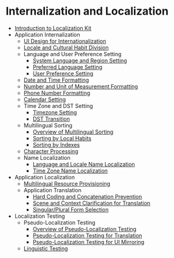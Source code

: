 # Internalization and Localization

- [Introduction to Localization Kit](i18n-l10n.md)
- Application Internalization
    - [UI Design for Internationalization](i18n-ui-design.md)
    - [Locale and Cultural Habit Division](i18n-locale-culture.md)
    - Language and User Preference Setting
        - [System Language and Region Setting](i18n-system-language-region.md)
        - [Preferred Language Setting](i18n-preferred-language.md)
        <!--Del-->
        - [User Preference Setting](i18n-user-preferences.md)
        <!--DelEnd-->
    - [Date and Time Formatting](i18n-time-date.md)
    - [Number and Unit of Measurement Formatting](i18n-numbers-weights-measures.md)
    - [Phone Number Formatting](i18n-phone-numbers.md)
    - [Calendar Setting](i18n-calendar.md)
    - Time Zone and DST Setting
        - [Timezone Setting](i18n-time-zone.md)
        - [DST Transition](i18n-dst-transition.md)
    - Multilingual Sorting
        - [Overview of Multilingual Sorting](i18n-sorting-overview.md)
        - [Sorting by Local Habits](i18n-sorting-local.md)
        - [Sorting by Indexes](i18n-sorting-index.md)
    - [Character Processing](i18n-character-processing.md)
    - Name Localization
        - [Language and Locale Name Localization](i18n-language-region-display.md)
        - [Time Zone Name Localization](i18n-time-zone-display.md)
- Application Localization
    - [Multilingual Resource Provisioning](l10n-multilingual-resources.md)
    - Application Translation
        - [Hard Coding and Concatenation Prevention](l10n-hard-coding-concatenate.md)
        - [Scene and Context Clarification for Translation](l10n-translation-scene.md)
        - [Singular/Plural Form Selection](l10n-singular-plural.md)
- Localization Testing
    - Pseudo-Localization Testing
        - [Overview of Pseudo-Localization Testing](pseudo-i18n-testing-overview.md)
        - [Pseudo-Localization Testing for Translation](pseudo-i18n-testing-translation.md)
        - [Pseudo-Localization Testing for UI Mirroring](pseudo-i18n-testing-mirror.md)
    - [Linguistic Testing](linguistic-testing.md)
